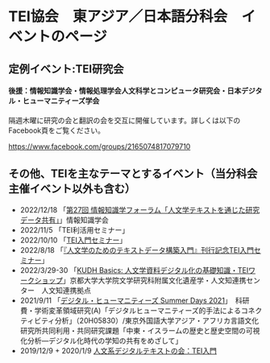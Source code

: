 # TEI協会　東アジア／日本語分科会　イベントのページ

## 定例イベント:TEI研究会

#### 後援：情報知識学会・情報処理学会人文科学とコンピュータ研究会・日本デジタル・ヒューマニティーズ学会

隔週木曜に研究の会と翻訳の会を交互に開催しています。詳しくは以下のFacebook頁をご覧ください。

https://www.facebook.com/groups/2165074817079710

## その他、TEIを主なテーマとするイベント（当分科会主催イベント以外も含む）

* 2022/12/18 「[第27回 情報知識学フォーラム「人文学テキストを通じた研究データ共有」](http://www.jsik.jp/?forum2022)」情報知識学会
* 2022/11/5 「TEI利活用セミナー」
* 2022/10/10 「[TEI入門セミナー](https://digitalnagasaki.hatenablog.com/entry/2022/10/07/125611)」
* 2022/8/18 「[『人文学のためのテキストデータ構築入門』刊行記念TEI入門セミナー](https://digitalnagasaki.hatenablog.com/entry/2022/08/16/212955)」
* 2022/3/29-30 「[KUDH Basics: 人文学資料デジタル化の基礎知識・TEIワークショップ](https://www.bun.kyoto-u.ac.jp/events/kudh-basics-tei/)」京都大学大学院文学研究科附属文化遺産学・人文知連携センター　人文知連携拠点
* 2021/9/11 「[デジタル・ヒューマニティーズ Summer Days 2021](https://connectivity.aa-ken.jp/activity/322/)」　科研費・学術変革領域研究(A)「デジタルヒューマニティーズ的手法によるコネクティビティ分析」（20H05830）/東京外国語大学アジア・アフリカ言語文化研究所共同利用・共同研究課題「中東・イスラームの歴史と歴史空間の可視化分析―デジタル化時代の学知の共有をめざして」
* 2019/12/9 + 2020/1/9 [人文系デジタルテキストの会：TEI入門](https://github.com/TEI-EAJ/events/wiki/seminar_12190109)
